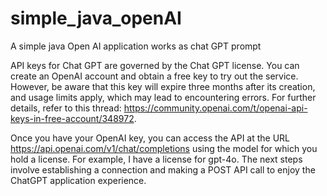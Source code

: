 # simple_java_openAI
A simple java Open AI application works as chat GPT prompt

API keys for Chat GPT are governed by the Chat GPT license. You can create an OpenAI account and obtain a free key to try out the service. 
However, be aware that this key will expire three months after its creation, and usage limits apply, which may lead to encountering errors. 
For further details, refer to this thread: https://community.openai.com/t/openai-api-keys-in-free-account/348972.

Once you have your OpenAI key, you can access the API at the URL https://api.openai.com/v1/chat/completions using the model for which you hold a license. For example, I have a license for gpt-4o. 
The next steps involve establishing a connection and making a POST API call to enjoy the ChatGPT application experience.